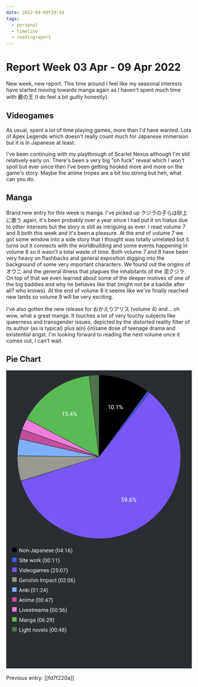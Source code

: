 ```yaml
---
date: 2022-04-09T19:14
tags:
  - personal
  - timeline
  - readingreport
---
```


# Report Week 03 Apr - 09 Apr 2022

New week, new report. This time around I feel like my seasonal interests have
started moving towards manga again as I haven't spent much time with 鹿の王
(I do feel a bit guilty honestly).

## Videogames

As usual, spent a lot of time playing games, more than I'd have wanted. Lots of
Apex Legends which doesn't really count much for Japanese immersion but it is in
Japanese at least.

I've been continuing with my playthrough of Scarlet Nexus although I'm still
relatively early on. There's been a very big "oh fuck" reveal which I won't
spoil but ever since then I've been getting hooked more and more on the game's
story. Maybe the anime tropes are a bit too strong but heh, what can you do.

## Manga

Brand new entry for this week is manga. I've picked up クジラの子らは砂上に歌う
again, it's been probably over a year since I had put it on hiatus due to other
interests but the story is still as intriguing as ever. I read volume 7 and 8
both this week and it's been a pleasure. At the end of volume 7 we got some
window into a side story that I thought was totally unrelated but it turns out
it connects with the worldbuilding and some events happening in volume 8 so it
wasn't a total waste of time. Both volume 7 and 8 have been very heavy on
flashbacks and general exposition digging into the background of some very
important characters. We found out the origins of オウニ and the general illness
that plagues the inhabitants of the 泥クジラ. On top of that we even learned
about some of the deeper motives of one of the big baddies and why he behaves
like that (might not be a baddie after all? who knows). At the end of volume 8
it seems like we've finally reached new lands so volume 9 will be very exciting.

I've also gotten the new release for おかえりアリス (volume 4) and... oh wow,
what a great manga. It touches a lot of very touchy subjects like queerness and
transgender issues, depicted by the distorted reality filter of its author (as
is typical) plus a(n) (in)sane dose of teenage drama and existential angst. I'm
looking forward to reading the next volume once it comes out, I can't wait.

## Pie Chart

![Report](./static/reports/2022-04-09.png)

Previous entry: [[fd7f220a]]

